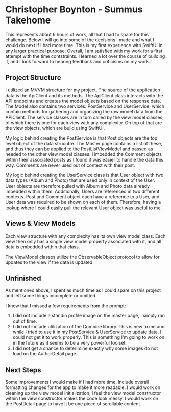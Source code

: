 #  Christopher Boynton - Summus Takehome

This represents about 6 hours of work, all that I had to spare for this challenge. Below I will go into some of the decisions I made and what I would do next if I had more time. This is my first experience with SwiftUI in any larger practical purpose. Overall, I am satisfied with my work for a first attempt with the time contstraints. I learned a lot over the course of building it, and I look forward to hearing feedback and criticisms on my work.

## Project Structure

I utilized an MVVM structure for my project. The source of the application data is the ApiClient and its methods. The ApiClient class interacts with the API endpoints and creates the model objects based on the response data. The Model also contains two services: PostService and UserService, which contain methods for gathering and organizing the raw model data from the APIClient. The service classes are in turn called by the view model classes, of which there is one for each view with any complexity. On top of that are the view objects, which are build using SwiftUI.

My logic behind creating the PostService is that Post objects are the top level object of the data strucutre. The Master page contains a list of these, and thus they can be applied to the PostListViewModel and passed as needed to the other view model classes. I imbedded the Comment objects within their associated posts as I found it was easier to handle the data this way. Comments are never used out of context with their post.

My logic behind creating the UserService class is that User object with two data types (Album and Photo) that are used only in context of the User. User objects are therefore pulled with Album and Photo data already imbedded within them. Additionally, Users are referenced in two different contexts. Post and Comment object each have a reference to a User, and User data was required to be shown on each of them. Therefore, having a lookup where I could easily pull the relevant User object was useful to me.

## Views & View Models

Each view structure with any complexity has its own view model class. Each view then only has a single view model property associated with it, and all data is embedded within that class. 

The ViewModel classes utilize the ObservableObject protocol to allow for updates to the view if the data is updated.

## Unfinished

As mentioned above, I spent as much time as I could spare on this project and left some things incomplete or omitted.

I know that I missed a few requirements from the prompt:

1. I did not include a standin profile image on the master page, I simply ran out of time.
1. I did not include utilization of the Combine library. This is new to me and while I tried to use it in my PostService & UserService to update data, I could not get it to work properly. This is something I'm going to work on in the future as it seems to be a very powerful toolset.
1. I did not get a chance to deterimine exactly why some images do not load on the AuthorDetail page.

## Next Steps

Some improvements I would make if I had more time, include overall formatting changes for the app to make it more readable. I would work on cleaning up the view model initialization, I feel the view model constructor within the view constructor makes the code look messy. I would work on the PostDetail page to have it be one piece of scrollable content.
